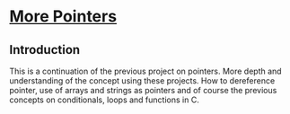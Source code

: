 # <ins>More Pointers</ins>

## Introduction
This is a continuation of the previous project on pointers. More depth and understanding of the concept using these projects. How to dereference pointer, use of arrays and strings as pointers and of course the previous concepts on conditionals, loops and functions in C.